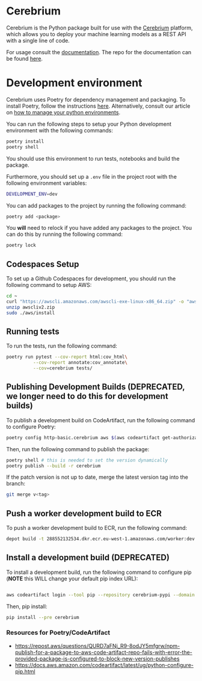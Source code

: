 # Cerebrium

Cerebrium is the Python package built for use with the [Cerebrium](https://www.cerebrium.ai/) platform, which allows you to deploy your machine learning models as a REST API with a single line of code.

For usage consult the [documentation](https://docs.cerebrium.ai/). The repo for the documentation can be found [here](https://github.com/CerebriumAI/docs).

# Development environment
Cerebrium uses Poetry for dependency management and packaging. To install Poetry, follow the instructions [here](https://python-poetry.org/docs/#installation). Alternatively, consult our article on [how to manage your python environments](https://blog.cerebrium.ai/setting-up-your-data-science-and-ml-development-environment-949277339939?gi=54b980dd4e1d).

You can run the following steps to setup your Python development environment with the following commands:
```bash
poetry install
poetry shell
```
You should use this environment to run tests, notebooks and build the package.

Furthermore, you should set up a `.env` file in the project root with the following environment variables:
```bash
DEVELOPMENT_ENV=dev
```

You can add packages to the project by running the following command:
```bash
poetry add <package>
```

You **will** need to relock if you have added any packages to the project. You can do this by running the following command:
```bash
poetry lock
```

## Codespaces Setup
To set up a Github Codespaces for development, you should run the following command to setup AWS:
```bash
cd ~
curl "https://awscli.amazonaws.com/awscli-exe-linux-x86_64.zip" -o "awscliv2.zip"
unzip awscliv2.zip
sudo ./aws/install
```

## Running tests
To run the tests, run the following command:
```bash
poetry run pytest --cov-report html:cov_html\
          --cov-report annotate:cov_annotate\
          --cov=cerebrium tests/
```

## Publishing Development Builds (DEPRECATED, we longer need to do this for development builds)
To publish a development build on CodeArtifact, run the following command to configure Poetry:
```bash
poetry config http-basic.cerebrium aws $(aws codeartifact get-authorization-token --domain-owner 288552132534 --domain cerebrium --query 'authorizationToken' --output text --region eu-west-1)
```

Then, run the following command to publish the package:
```bash
poetry shell # this is needed to set the version dynamically
poetry publish --build -r cerebrium
```

If the patch version is not up to date, merge the latest version tag into the branch:
```bash
git merge v<tag>
```

## Push a worker development build to ECR
To push a worker development build to ECR, run the following command:
```bash
depot build -t 288552132534.dkr.ecr.eu-west-1.amazonaws.com/worker:dev --platform=linux/amd64 . --push --file worker/docker/Dockerfile --build-arg env=dev
```

## Install a development build (DEPRECATED)
To install a development build, run the following command to configure pip (**NOTE** this WILL change your default pip index URL):
```bash

aws codeartifact login --tool pip --repository cerebrium-pypi --domain cerebrium --domain-owner 288552132534 --region eu-west-1
```
Then, pip install:
```bash
pip install --pre cerebrium
```

### Resources for Poetry/CodeArtifact
- https://repost.aws/questions/QURD7aFNj_R9-8odJY5mfgrw/npm-publish-for-a-package-to-aws-code-artifact-repo-fails-with-error-the-provided-package-is-configured-to-block-new-version-publishes
- https://docs.aws.amazon.com/codeartifact/latest/ug/python-configure-pip.html
